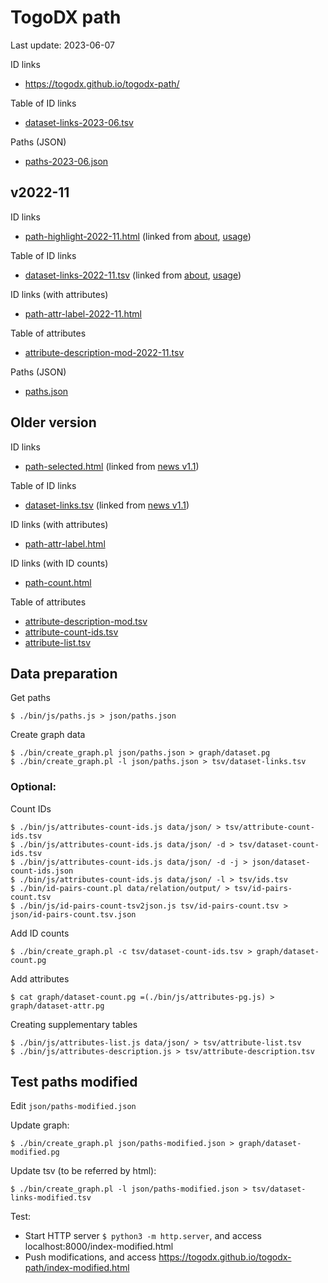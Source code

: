 # TogoDX path
Last update: 2023-06-07

ID links
* https://togodx.github.io/togodx-path/

Table of ID links
* [dataset-links-2023-06.tsv](https://github.com/togodx/togodx-path/blob/main/tsv/dataset-links-2023-06.tsv)

Paths (JSON)
* [paths-2023-06.json](https://github.com/togodx/togodx-path/blob/main/json/paths-2023-06.json)

## v2022-11

ID links
* [path-highlight-2022-11.html](https://togodx.github.io/togodx-path/path-highlight-2022-11.html) (linked from [about](https://togodx.github.io/togodx-config-human/about.html), [usage](https://togodx.github.io/togodx-config-human/usage.html))

Table of ID links
* [dataset-links-2022-11.tsv](https://github.com/togodx/togodx-path/blob/main/tsv/dataset-links-2022-11.tsv) (linked from [about](https://togodx.github.io/togodx-config-human/about.html), [usage](https://togodx.github.io/togodx-config-human/usage.html))

ID links (with attributes)
* [path-attr-label-2022-11.html](https://togodx.github.io/togodx-path/path-attr-label-2022-11.html)

Table of attributes
* [attribute-description-mod-2022-11.tsv](https://github.com/togodx/togodx-path/blob/main/tsv/attribute-description-mod-2022-11.tsv)

Paths (JSON)
* [paths.json](https://github.com/togodx/togodx-path/blob/main/json/paths.json)

## Older version

ID links
* [path-selected.html](https://togodx.github.io/togodx-path/path-selected.html) (linked from [news v1.1](https://dbcls.rois.ac.jp/ja/2022/06/20/post1.html))

Table of ID links
* [dataset-links.tsv](https://github.com/togodx/togodx-path/blob/main/tsv/dataset-links.tsv) (linked from [news v1.1](https://dbcls.rois.ac.jp/ja/2022/06/20/post1.html))

ID links (with attributes)
* [path-attr-label.html](https://togodx.github.io/togodx-path/path-attr-label.html)

ID links (with ID counts)
* [path-count.html](https://togodx.github.io/togodx-path/path-count.html)

Table of attributes
* [attribute-description-mod.tsv](https://github.com/togodx/togodx-path/blob/main/tsv/attribute-description-mod.tsv)
* [attribute-count-ids.tsv](https://github.com/togodx/togodx-path/blob/main/tsv/attribute-count-ids.tsv)
* [attribute-list.tsv](https://github.com/togodx/togodx-path/blob/main/tsv/attribute-list.tsv)

## Data preparation

Get paths
```
$ ./bin/js/paths.js > json/paths.json
```

Create graph data
```
$ ./bin/create_graph.pl json/paths.json > graph/dataset.pg
$ ./bin/create_graph.pl -l json/paths.json > tsv/dataset-links.tsv
```

### Optional:

Count IDs
```
$ ./bin/js/attributes-count-ids.js data/json/ > tsv/attribute-count-ids.tsv
$ ./bin/js/attributes-count-ids.js data/json/ -d > tsv/dataset-count-ids.tsv
$ ./bin/js/attributes-count-ids.js data/json/ -d -j > json/dataset-count-ids.json
$ ./bin/js/attributes-count-ids.js data/json/ -l > tsv/ids.tsv
$ ./bin/id-pairs-count.pl data/relation/output/ > tsv/id-pairs-count.tsv
$ ./bin/js/id-pairs-count-tsv2json.js tsv/id-pairs-count.tsv > json/id-pairs-count.tsv.json
```

Add ID counts
```
$ ./bin/create_graph.pl -c tsv/dataset-count-ids.tsv > graph/dataset-count.pg
```

Add attributes
```
$ cat graph/dataset-count.pg =(./bin/js/attributes-pg.js) > graph/dataset-attr.pg
```

Creating supplementary tables
```
$ ./bin/js/attributes-list.js data/json/ > tsv/attribute-list.tsv
$ ./bin/js/attributes-description.js > tsv/attribute-description.tsv
```

## Test paths modified

Edit `json/paths-modified.json`

Update graph:
```
$ ./bin/create_graph.pl json/paths-modified.json > graph/dataset-modified.pg
```

Update tsv (to be referred by html):
```
$ ./bin/create_graph.pl -l json/paths-modified.json > tsv/dataset-links-modified.tsv
```

Test:
* Start HTTP server `$ python3 -m http.server`, and access localhost:8000/index-modified.html
* Push modifications, and access https://togodx.github.io/togodx-path/index-modified.html
